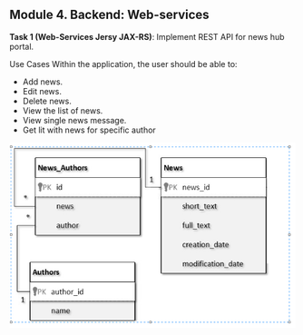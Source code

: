 ## Module 4. Backend: Web-services

**Task 1 (Web-Services Jersy JAX-RS)**: Implement REST API for news hub portal.

Use Cases Within the application, the user should be able to: 
- Add news.
- Edit news.
- Delete news.
- View the list of news.
- View single news message.
- Get lit with news for specific author 


![alt text](schema.png "DB schema")
